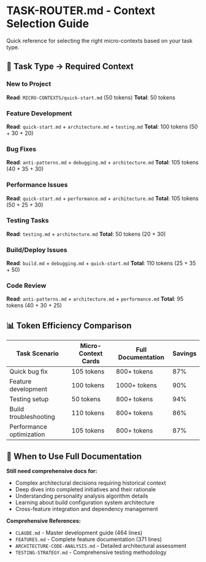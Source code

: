 # TASK-ROUTER.md - Context Selection Guide

Quick reference for selecting the right micro-contexts based on your task type.

## 🎯 **Task Type → Required Context**

### **New to Project**
**Read**: `MICRO-CONTEXTS/quick-start.md` (50 tokens)
**Total**: 50 tokens

### **Feature Development**
**Read**: `quick-start.md` + `architecture.md` + `testing.md`
**Total**: 100 tokens (50 + 30 + 20)

### **Bug Fixes** 
**Read**: `anti-patterns.md` + `debugging.md` + `architecture.md`
**Total**: 105 tokens (40 + 35 + 30)

### **Performance Issues**
**Read**: `quick-start.md` + `performance.md` + `architecture.md`
**Total**: 105 tokens (50 + 25 + 30)

### **Testing Tasks**
**Read**: `testing.md` + `architecture.md`
**Total**: 50 tokens (20 + 30)

### **Build/Deploy Issues**
**Read**: `build.md` + `debugging.md` + `quick-start.md`
**Total**: 110 tokens (25 + 35 + 50)

### **Code Review**
**Read**: `anti-patterns.md` + `architecture.md` + `performance.md`
**Total**: 95 tokens (40 + 30 + 25)

## 📊 **Token Efficiency Comparison**

| Task Scenario | Micro-Context Cards | Full Documentation | Savings |
|---------------|-------------------|-------------------|---------|
| Quick bug fix | 105 tokens | 800+ tokens | 87% |
| Feature development | 100 tokens | 1000+ tokens | 90% |
| Testing setup | 50 tokens | 800+ tokens | 94% |
| Build troubleshooting | 110 tokens | 800+ tokens | 86% |
| Performance optimization | 105 tokens | 800+ tokens | 87% |

## 🚀 **When to Use Full Documentation**

**Still need comprehensive docs for:**
- Complex architectural decisions requiring historical context
- Deep dives into completed initiatives and their rationale
- Understanding personality analysis algorithm details  
- Learning about build configuration system architecture
- Cross-feature integration and dependency management

**Comprehensive References:**
- `CLAUDE.md` - Master development guide (464 lines)
- `FEATURES.md` - Complete feature documentation (371 lines)
- `ARCHITECTURE-CODE-ANALYSIS.md` - Detailed architectural assessment
- `TESTING-STRATEGY.md` - Comprehensive testing methodology